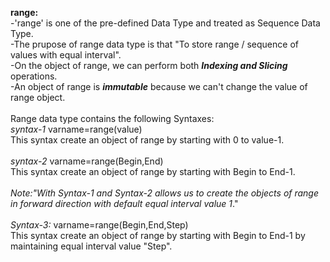 **range:**<br>
-'range' is one of the pre-defined Data Type and treated as Sequence Data Type.<br>
-The prupose of range data type is that "To store range / sequence of values with equal interval".<br>
-On the object of range, we can perform both **_Indexing and Slicing_** operations.<br>
-An object of range is **_immutable_** because we can't change the value of range object.<br><br>
Range data type contains the following Syntaxes:<br>
_syntax-1_ varname=range(value)<br>
This syntax create an object of range by starting with 0 to value-1.<br><br>
_syntax-2_ varname=range(Begin,End)<br>
This syntax create an object of range by starting with Begin to End-1.<br><br>
_Note:"With Syntax-1 and Syntax-2 allows us to create the objects of range in forward direction  with default equal interval value 1_."<br><br>
_Syntax-3:_ varname=range(Begin,End,Step)<br>
This syntax create an object of range by starting with Begin to End-1 by maintaining equal interval value "Step".
